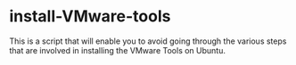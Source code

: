 install-VMware-tools
====================

This is a script that will enable you to avoid going through the various steps that are involved in installing the VMware Tools on Ubuntu.
